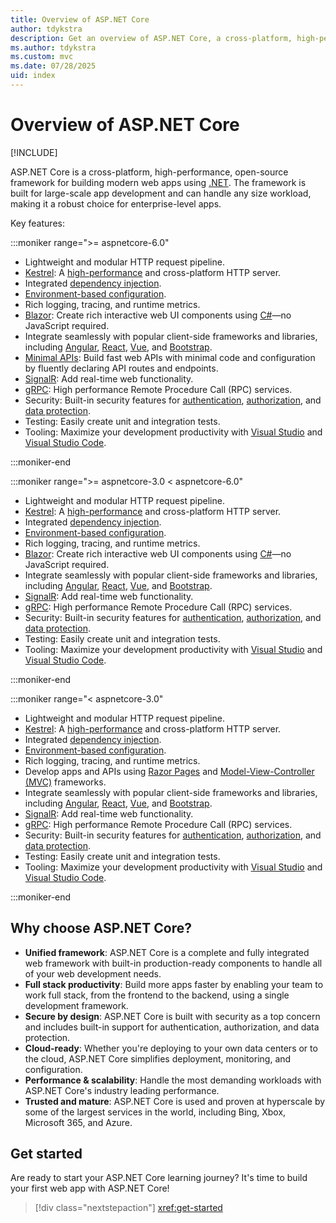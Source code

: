 ```yaml
---
title: Overview of ASP.NET Core
author: tdykstra
description: Get an overview of ASP.NET Core, a cross-platform, high-performance, open-source framework for building modern, cloud-enabled, Internet-connected apps.
ms.author: tdykstra
ms.custom: mvc
ms.date: 07/28/2025
uid: index
---
```

# Overview of ASP.NET Core

[!INCLUDE[](~/includes/not-latest-version.md)]

ASP.NET Core is a cross-platform, high-performance, open-source framework for building modern web apps using [.NET](/dotnet/core/introduction). The framework is built for large-scale app development and can handle any size workload, making it a robust choice for enterprise-level apps.

Key features:

:::moniker range=">= aspnetcore-6.0"

* Lightweight and modular HTTP request pipeline.
* [Kestrel](xref:fundamentals/servers/kestrel): A [high-performance](https://github.com/aspnet/benchmarks) and cross-platform HTTP server.
* Integrated [dependency injection](xref:fundamentals/dependency-injection).
* [Environment-based configuration](xref:fundamentals/configuration/index).
* Rich logging, tracing, and runtime metrics.
* [Blazor](xref:blazor/index): Create rich interactive web UI components using [C#](/dotnet/csharp/)&mdash;no JavaScript required.
* Integrate seamlessly with popular client-side frameworks and libraries, including [Angular](/visualstudio/javascript/tutorial-asp-net-core-with-angular), [React](/visualstudio/javascript/tutorial-asp-net-core-with-react), [Vue](/visualstudio/javascript/tutorial-asp-net-core-with-vue), and [Bootstrap](https://getbootstrap.com/).
* [Minimal APIs](xref:fundamentals/minimal-apis): Build fast web APIs with minimal code and configuration by fluently declaring API routes and endpoints.
* [SignalR](xref:signalr/index): Add real-time web functionality.
* [gRPC](xref:grpc/index): High performance Remote Procedure Call (RPC) services.
* Security: Built-in security features for [authentication](xref:security/authentication/index), [authorization](xref:security/authorization/introduction), and [data protection](xref:security/data-protection/introduction).
* Testing: Easily create unit and integration tests.
* Tooling: Maximize your development productivity with [Visual Studio](https://visualstudio.microsoft.com/) and [Visual Studio Code](https://code.visualstudio.com/).

:::moniker-end

:::moniker range=">= aspnetcore-3.0 < aspnetcore-6.0"

* Lightweight and modular HTTP request pipeline.
* [Kestrel](xref:fundamentals/servers/kestrel): A [high-performance](https://github.com/aspnet/benchmarks) and cross-platform HTTP server.
* Integrated [dependency injection](xref:fundamentals/dependency-injection).
* [Environment-based configuration](xref:fundamentals/configuration/index).
* Rich logging, tracing, and runtime metrics.
* [Blazor](xref:blazor/index): Create rich interactive web UI components using [C#](/dotnet/csharp/)&mdash;no JavaScript required.
* Integrate seamlessly with popular client-side frameworks and libraries, including [Angular](/visualstudio/javascript/tutorial-asp-net-core-with-angular), [React](/visualstudio/javascript/tutorial-asp-net-core-with-react), [Vue](/visualstudio/javascript/tutorial-asp-net-core-with-vue), and [Bootstrap](https://getbootstrap.com/).
* [SignalR](xref:signalr/index): Add real-time web functionality.
* [gRPC](xref:grpc/index): High performance Remote Procedure Call (RPC) services.
* Security: Built-in security features for [authentication](xref:security/authentication/index), [authorization](xref:security/authorization/introduction), and [data protection](xref:security/data-protection/introduction).
* Testing: Easily create unit and integration tests.
* Tooling: Maximize your development productivity with [Visual Studio](https://visualstudio.microsoft.com/) and [Visual Studio Code](https://code.visualstudio.com/).

:::moniker-end

:::moniker range="< aspnetcore-3.0"

* Lightweight and modular HTTP request pipeline.
* [Kestrel](xref:fundamentals/servers/kestrel): A [high-performance](https://github.com/aspnet/benchmarks) and cross-platform HTTP server.
* Integrated [dependency injection](xref:fundamentals/dependency-injection).
* [Environment-based configuration](xref:fundamentals/configuration/index).
* Rich logging, tracing, and runtime metrics.
* Develop apps and APIs using [Razor Pages](xref:razor-pages/index) and [Model-View-Controller (MVC)](xref:mvc/overview) frameworks.
* Integrate seamlessly with popular client-side frameworks and libraries, including [Angular](/visualstudio/javascript/tutorial-asp-net-core-with-angular), [React](/visualstudio/javascript/tutorial-asp-net-core-with-react), [Vue](/visualstudio/javascript/tutorial-asp-net-core-with-vue), and [Bootstrap](https://getbootstrap.com/).
* [SignalR](xref:signalr/index): Add real-time web functionality.
* [gRPC](xref:grpc/index): High performance Remote Procedure Call (RPC) services.
* Security: Built-in security features for [authentication](xref:security/authentication/index), [authorization](xref:security/authorization/introduction), and [data protection](xref:security/data-protection/introduction).
* Testing: Easily create unit and integration tests.
* Tooling: Maximize your development productivity with [Visual Studio](https://visualstudio.microsoft.com/) and [Visual Studio Code](https://code.visualstudio.com/).

:::moniker-end

## Why choose ASP.NET Core?

* **Unified framework**: ASP.NET Core is a complete and fully integrated web framework with built-in production-ready components to handle all of your web development needs.
* **Full stack productivity**: Build more apps faster by enabling your team to work full stack, from the frontend to the backend, using a single development framework.
* **Secure by design**: ASP.NET Core is built with security as a top concern and includes built-in support for authentication, authorization, and data protection.
* **Cloud-ready**: Whether you're deploying to your own data centers or to the cloud, ASP.NET Core simplifies deployment, monitoring, and configuration.
* **Performance & scalability**: Handle the most demanding workloads with ASP.NET Core's industry leading performance.
* **Trusted and mature**: ASP.NET Core is used and proven at hyperscale by some of the largest services in the world, including Bing, Xbox, Microsoft 365, and Azure.

## Get started

Are ready to start your ASP.NET Core learning journey? It's time to build your first web app with ASP.NET Core!

> [!div class="nextstepaction"]
> <xref:get-started>
